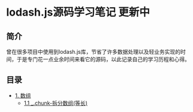 # lodash.js源码学习笔记 更新中

## 简介

曾在很多项目中使用到lodash.js库，节省了许多数据处理以及轻业务实现的时间，于是专门花一点业余时间来看它的源码，以此记录自己的学习历程和心得。

## 目录
* [1. 数组]()
    * [1.1 _.chunk-拆分数组(等长)](https://github.com/HogoZhang/lodash.js-note/blob/master/Array/chunk.md)
